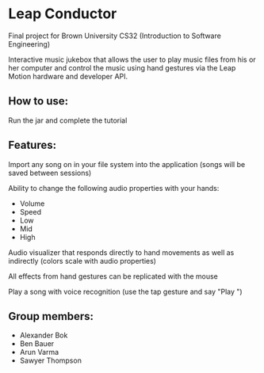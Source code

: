 
# Leap Conductor

Final project for Brown University CS32 (Introduction to Software Engineering)

Interactive music jukebox that allows the user to play music files from his or her computer and control
the music using hand gestures via the Leap Motion hardware and developer API. 

## How to use:
  Run the jar and complete the tutorial

## Features:
  Import any song on in your file system into the application (songs will be saved between sessions)
  
  Ability to change the following audio properties with your hands:
  *  Volume
  *  Speed
  *  Low
  *  Mid
  *  High
    
  Audio visualizer that responds directly to hand movements as well as indirectly (colors scale with audio properties)
  
  All effects from hand gestures can be replicated with the mouse
  
  Play a song with voice recognition (use the tap gesture and say "Play <songname>")
  
## Group members:
  *  Alexander Bok
  *  Ben Bauer
  *  Arun Varma
  *  Sawyer Thompson
